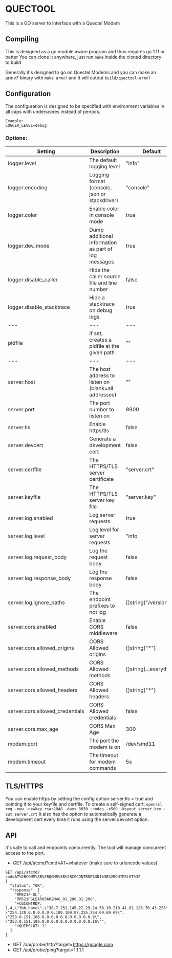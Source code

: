 # QUECTOOL

This is a GO server to interface with a Quectel Modem

## Compiling
This is designed as a go module aware program and thus requires go 1.11 or better
You can clone it anywhere, just run `make` inside the cloned directory to build

Generally it's designed to go on Quectel Modems and you can make an armv7 binary with
`make armv7` and it will output `build/quectool-armv7`

## Configuration
The configuration is designed to be specified with environment variables in all caps with underscores instead of periods. 
```
Example:
LOGGER_LEVEL=debug
```

### Options:
| Setting                         | Description                                                 | Default                 |
| ------------------------------- | ----------------------------------------------------------- | ----------------------- |
| logger.level                    | The default logging level                                   | "info"                  |
| logger.encoding                 | Logging format (console, json or stackdriver)               | "console"               |
| logger.color                    | Enable color in console mode                                | true                    |
| logger.dev_mode                 | Dump additional information as part of log messages         | true                    |
| logger.disable_caller           | Hide the caller source file and line number                 | false                   |
| logger.disable_stacktrace       | Hide a stacktrace on debug logs                             | true                    |
| ---                             | ---                                                         | ---                     |
| pidfile                         | If set, creates a pidfile at the given path                 | ""                      |
| ---                             | ---                                                         | ---                     |
| server.host                     | The host address to listen on (blank=all addresses)         | ""                      |
| server.port                     | The port number to listen on                                | 8900                    |
| server.tls                      | Enable https/tls                                            | false                   |
| server.devcert                  | Generate a development cert                                 | false                   |
| server.certfile                 | The HTTPS/TLS server certificate                            | "server.crt"            |
| server.keyfile                  | The HTTPS/TLS server key file                               | "server.key"            |
| server.log.enabled              | Log server requests                                         | true                    |
| server.log.level                | Log level for server requests                               | "info                   |
| server.log.request_body         | Log the request body                                        | false                   |
| server.log.response_body        | Log the response body                                       | false                   |
| server.log.ignore_paths         | The endpoint prefixes to not log                            | []string{"/version"}    |
| server.cors.enabled             | Enable CORS middleware                                      | false                   |
| server.cors.allowed_origins     | CORS Allowed origins                                        | []string{"*"}           |
| server.cors.allowed_methods     | CORS Allowed methods                                        | []string{...everything} |
| server.cors.allowed_headers     | CORS Allowed headers                                        | []string{"*"}           |
| server.cors.allowed_credentials | CORS Allowed credentials                                    | false                   |
| server.cors.max_age             | CORS Max Age                                                | 300                     |
| modem.port                      | The port the modem is on                                    | /dev/smd11              |
| modem.timeout                   | The timeout for modem commands                              | 5s                      |


## TLS/HTTPS
You can enable https by setting the config option server.tls = true and pointing it to your keyfile and certfile.
To create a self-signed cert: `openssl req -new -newkey rsa:2048 -days 3650 -nodes -x509 -keyout server.key -out server.crt`
It also has the option to automatically generate a development cert every time it runs using the server.devcert option.

## API
It's safe to call and endpoints concurrently. The tool will manage concurrent access to the port. 

* GET /api/atcmd?cmd=AT+whatever (make sure to urlencode values)

```
GET /api/atcmd?cmd=AT%2BCGMM%3B%2BQGMR%3B%2BCGCONTRDP%3D1%3B%2BQUIMSLOT%3F
{
  "status": "OK",
  "response": [
    "RM521F-GL",
    "RM521FGLEAR05A02M4G_01.200.01.200",
    "+CGCONTRDP: 1,4,\"fbb.home\",\"38.7.251.145.22.29.24.56.10.210.41.81.126.70.43.228\", \"254.128.0.0.0.0.0.0.180.109.87.255.254.69.69.69\", \"253.0.151.106.0.0.0.0.0.0.0.0.0.0.0.9\", \"253.0.151.106.0.0.0.0.0.0.0.0.0.0.0.16\"",
    "+QUIMSLOT: 1"
  ]
}
```

* GET /api/probe/http?target=https://google.com
* GET /api/probe/ping?target=1.1.1.1

